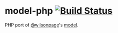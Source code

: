# model-php [![Build Status](https://travis-ci.org/matthew-andrews/model-php.png?branch=master)](https://travis-ci.org/matthew-andrews/model-php)

PHP port of [@wilsonpage](http://github.com/wilsonpage)'s [model](//github.com/wilsonpage/model).
